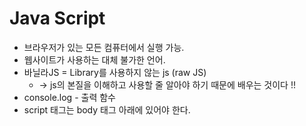 # Java Script

* 브라우저가 있는 모든 컴퓨터에서 실행 가능.
* 웹사이트가 사용하는 대체 불가한 언어.
* 바닐라JS = Library를 사용하지 않는 js (raw JS)
    * -> js의 본질을 이해하고 사용할 줄 알아야 하기 때문에 배우는 것이다 !!
* console.log - 출력 함수
* script 태그는 body 태그 아래에 있어야 한다.
